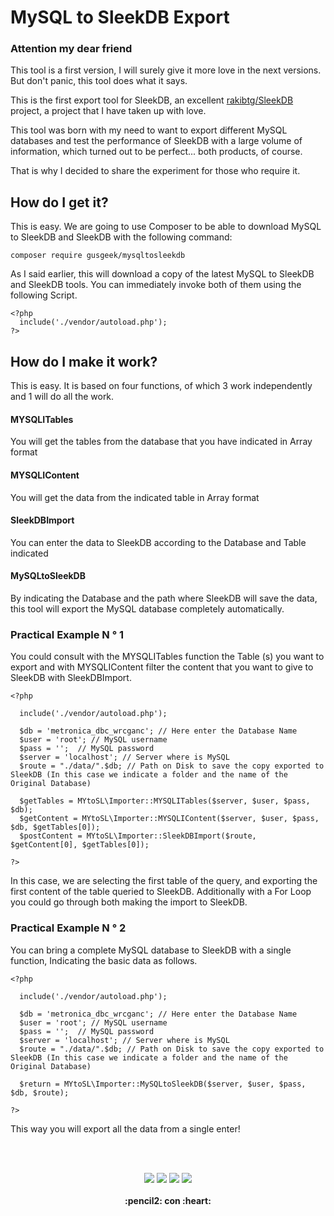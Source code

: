 # MySQL to SleekDB Export
### Attention my dear friend
This tool is a first version, I will surely give it more love in the next versions. But don't panic, this tool does what it says.

This is the first export tool for SleekDB, an excellent [rakibtg/SleekDB](https://github.com/rakibtg/SleekDB) project, a project that I have taken up with love.

This tool was born with my need to want to export different MySQL databases and test the performance of SleekDB with a large volume of information, which turned out to be perfect... both products, of course.

That is why I decided to share the experiment for those who require it.


## How do I get it? 
This is easy. We are going to use Composer to be able to download MySQL to SleekDB and SleekDB with the following command:

```
composer require gusgeek/mysqltosleekdb
```

As I said earlier, this will download a copy of the latest MySQL to SleekDB and SleekDB tools. You can immediately invoke both of them using the following Script. 

```
<?php
  include('./vendor/autoload.php'); 
?>
```

##  How do I make it work?
This is easy. It is based on four functions, of which 3 work independently and 1 will do all the work.

#### MYSQLITables
You will get the tables from the database that you have indicated in Array format
#### MYSQLIContent
You will get the data from the indicated table in Array format
#### SleekDBImport
You can enter the data to SleekDB according to the Database and Table indicated
#### MySQLtoSleekDB
By indicating the Database and the path where SleekDB will save the data, this tool will export the MySQL database completely automatically. 


### Practical Example N ° 1
You could consult with the MYSQLITables function the Table (s) you want to export and with MYSQLIContent filter the content that you want to give to SleekDB with SleekDBImport.

```
<?php

  include('./vendor/autoload.php'); 
  
  $db = 'metronica_dbc_wrcganc'; // Here enter the Database Name
  $user = 'root'; // MySQL username
  $pass = '';  // MySQL password
  $server = 'localhost'; // Server where is MySQL
  $route = "./data/".$db; // Path on Disk to save the copy exported to SleekDB (In this case we indicate a folder and the name of the Original Database) 

  $getTables = MYtoSL\Importer::MYSQLITables($server, $user, $pass, $db);
  $getContent = MYtoSL\Importer::MYSQLIContent($server, $user, $pass, $db, $getTables[0]);
  $postContent = MYtoSL\Importer::SleekDBImport($route, $getContent[0], $getTables[0]);

?>
```

In this case, we are selecting the first table of the query, and exporting the first content of the table queried to SleekDB. Additionally with a For Loop you could go through both making the import to SleekDB. 


### Practical Example N ° 2
You can bring a complete MySQL database to SleekDB with a single function, Indicating the basic data as follows.

```
<?php

  include('./vendor/autoload.php'); 
  
  $db = 'metronica_dbc_wrcganc'; // Here enter the Database Name
  $user = 'root'; // MySQL username
  $pass = '';  // MySQL password
  $server = 'localhost'; // Server where is MySQL
  $route = "./data/".$db; // Path on Disk to save the copy exported to SleekDB (In this case we indicate a folder and the name of the Original Database) 

  $return = MYtoSL\Importer::MySQLtoSleekDB($server, $user, $pass, $db, $route); 
  
?>
```

This way you will export all the data from a single enter! 

<br><br>
<p align="center">
    <img src="https://img.shields.io/github/downloads/gusgeek/MySQLtoSleekDB/total">  
    <img src="https://img.shields.io/github/v/release/gusgeek/MySQLtoSleekDB">  
    <img src="https://img.shields.io/github/release-date/gusgeek/MySQLtoSleekDB">  
    <img src="https://img.shields.io/github/languages/code-size/gusgeek/MySQLtoSleekDB">
  <br><br>
  <strong>:pencil2: con :heart:</strong>
</p>



